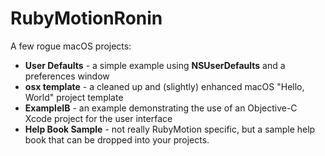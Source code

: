 # RubyMotionRonin

A few rogue macOS projects:

- **User Defaults** - a simple example using **NSUserDefaults** and a preferences window
- **osx template** - a cleaned up and (slightly) enhanced macOS "Hello, World" project template
- **ExampleIB** - an example demonstrating the use of an Objective-C Xcode project for the user interface
- **Help Book Sample** - not really RubyMotion specific, but a sample help book that can be dropped into your projects.

